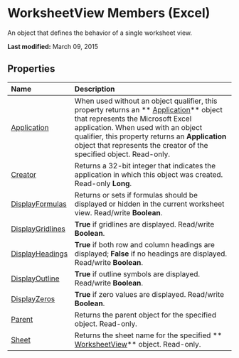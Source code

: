
# WorksheetView Members (Excel)
An object that defines the behavior of a single worksheet view.

 **Last modified:** March 09, 2015


## Properties



|**Name**|**Description**|
|:-----|:-----|
| [Application](6cfdce2e-9a70-c91b-5528-134963efbd36.md)|When used without an object qualifier, this property returns an  ** [Application](19b73597-5cf9-4f56-8227-b5211f657f6f.md)** object that represents the Microsoft Excel application. When used with an object qualifier, this property returns an **Application** object that represents the creator of the specified object. Read-only.|
| [Creator](474ee0e7-1fe2-200c-c49d-fd9418138a40.md)|Returns a 32-bit integer that indicates the application in which this object was created. Read-only  **Long**.|
| [DisplayFormulas](91973484-79ad-dc07-ed9f-65d20d4e82ba.md)|Returns or sets if formulas should be displayed or hidden in the current worksheet view. Read/write  **Boolean**.|
| [DisplayGridlines](60cc2877-6332-3bb5-56f3-f98a4a7beae6.md)| **True** if gridlines are displayed. Read/write **Boolean**.|
| [DisplayHeadings](2572f6bf-c309-aadb-7c66-26016087ed96.md)| **True** if both row and column headings are displayed; **False** if no headings are displayed. Read/write **Boolean**.|
| [DisplayOutline](a1f75888-bc95-7aea-a34b-e75d73c406db.md)| **True** if outline symbols are displayed. Read/write **Boolean**.|
| [DisplayZeros](7adc9302-f937-326b-40b1-feb031799736.md)| **True** if zero values are displayed. Read/write **Boolean**.|
| [Parent](fc7f2258-0b36-c18f-e324-1eaac5b99494.md)|Returns the parent object for the specified object. Read-only.|
| [Sheet](78fc5918-fcd8-d98a-7cc1-df8734127900.md)|Returns the sheet name for the specified  ** [WorksheetView](9af65167-f9de-5c4f-6005-8debf96e54de.md)** object. Read-only.|
